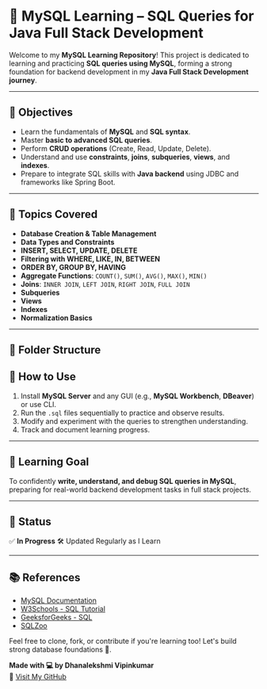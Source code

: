 # 📘 MySQL Learning – SQL Queries for Java Full Stack Development

Welcome to my **MySQL Learning Repository**!
This project is dedicated to learning and practicing **SQL queries using MySQL**, forming a strong foundation for backend development in my **Java Full Stack Development journey**.

---

## 🎯 Objectives

* Learn the fundamentals of **MySQL** and **SQL syntax**.
* Master **basic to advanced SQL queries**.
* Perform **CRUD operations** (Create, Read, Update, Delete).
* Understand and use **constraints**, **joins**, **subqueries**, **views**, and **indexes**.
* Prepare to integrate SQL skills with **Java backend** using JDBC and frameworks like Spring Boot.

---

## 🧠 Topics Covered

* **Database Creation & Table Management**
* **Data Types and Constraints**
* **INSERT, SELECT, UPDATE, DELETE**
* **Filtering with WHERE, LIKE, IN, BETWEEN**
* **ORDER BY, GROUP BY, HAVING**
* **Aggregate Functions**: `COUNT()`, `SUM()`, `AVG()`, `MAX()`, `MIN()`
* **Joins**: `INNER JOIN`, `LEFT JOIN`, `RIGHT JOIN`, `FULL JOIN`
* **Subqueries**
* **Views**
* **Indexes**
* **Normalization Basics**

---

## 📁 Folder Structure



## 🧪 How to Use

1. Install **MySQL Server** and any GUI (e.g., **MySQL Workbench**, **DBeaver**) or use CLI.
2. Run the `.sql` files sequentially to practice and observe results.
3. Modify and experiment with the queries to strengthen understanding.
4. Track and document learning progress.

---

## 📌 Learning Goal

To confidently **write, understand, and debug SQL queries in MySQL**, preparing for real-world backend development tasks in full stack projects.

---

## 📅 Status

✅ **In Progress**
🛠️ Updated Regularly as I Learn

---

## 📚 References

* [MySQL Documentation](https://dev.mysql.com/doc/)
* [W3Schools - SQL Tutorial](https://www.w3schools.com/sql/)
* [GeeksforGeeks - SQL](https://www.geeksforgeeks.org/sql-tutorial/)
* [SQLZoo](https://sqlzoo.net/)


Feel free to clone, fork, or contribute if you're learning too! Let's build strong database foundations 💪.

**Made with 💻 by Dhanalekshmi Vipinkumar**  
🔗 [Visit My GitHub](https://github.com/Dhanalekshmi26)

